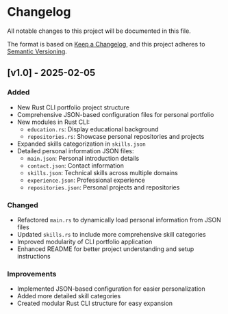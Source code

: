 # Changelog

All notable changes to this project will be documented in this file.

The format is based on [Keep a Changelog](https://keepachangelog.com/en/1.0.0/),
and this project adheres to [Semantic Versioning](https://semver.org/spec/v2.0.0.html).

## [v1.0] - 2025-02-05

### Added
- New Rust CLI portfolio project structure
- Comprehensive JSON-based configuration files for personal portfolio
- New modules in Rust CLI:
  - `education.rs`: Display educational background
  - `repositories.rs`: Showcase personal repositories and projects
- Expanded skills categorization in `skills.json`
- Detailed personal information JSON files:
  - `main.json`: Personal introduction details
  - `contact.json`: Contact information
  - `skills.json`: Technical skills across multiple domains
  - `experience.json`: Professional experience
  - `repositories.json`: Personal projects and repositories

### Changed
- Refactored `main.rs` to dynamically load personal information from JSON files
- Updated `skills.rs` to include more comprehensive skill categories
- Improved modularity of CLI portfolio application
- Enhanced README for better project understanding and setup instructions

### Improvements
- Implemented JSON-based configuration for easier personalization
- Added more detailed skill categories
- Created modular Rust CLI structure for easy expansion
